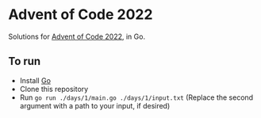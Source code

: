 Advent of Code 2022
===

Solutions for [Advent of Code 2022](https://adventofcode.com/2022), in Go.

To run
---

- Install [Go](https://go.dev/)
- Clone this repository
- Run `go run ./days/1/main.go ./days/1/input.txt` (Replace the second argument with a path to your input, if desired)

